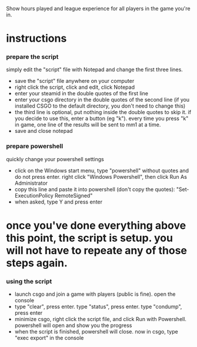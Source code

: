 Show hours played and league experience for all players in the game you're in.

# instructions
### prepare the script
simply edit the "script" file with Notepad and change the first three lines.

* save the "script" file anywhere on your computer
* right click the script, click and edit, click Notepad
* enter your steamid in the double quotes of the first line
* enter your csgo directory in the double quotes of the second line (if you installed CSGO to the default directory, you don't need to change this)
* the third line is optional, put nothing inside the double quotes to skip it. if you decide to use this, enter a button (eg "k"). every time you press "k" in game, one line of the results will be sent to mm1 at a time.
* save and close notepad

### prepare powershell
quickly change your powershell settings

* click on the Windows start menu, type "powershell" without quotes and do not press enter. right click "Windows Powershell", then click Run As Administrator
* copy this line and paste it into powershell (don't copy the quotes): "Set-ExecutionPolicy RemoteSigned"
* when asked, type Y and press enter

# once you've done everything above this point, the script is setup. you will not have to repeate any of those steps again.

### using the script
* launch csgo and join a game with players (public is fine). open the console
* type "clear", press enter. type "status", press enter. type "condump", press enter
* minimize csgo, right click the script file, and click Run with Powershell. powershell will open and show you the progress
* when the script is finished, powershell will close. now in csgo, type "exec export" in the console
